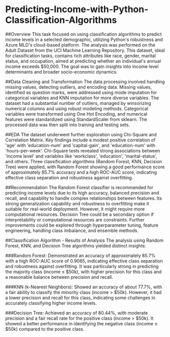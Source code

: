 # Predicting-Income-with-Python-Classification-Algorithms
 
##Overview
This task focused on using classification algorithms to predict income levels in a selected demographic, utilizing Python's robustness and Azure MLD's cloud-based platform. The analysis was performed on the Adult Dataset from the UCI Machine Learning Repository. This dataset, ideal for classification tasks, contains rich attributes like race, gender, marital status, and occupation, aimed at predicting whether an individual's annual income exceeds $50,000. The goal was to gain insights into income level determinants and broader socio-economic dynamics.

##Data Cleaning and Transformation
The data processing involved handling missing values, detecting outliers, and encoding data. Missing values, identified as question marks, were addressed using mode imputation for categorical variables and KNN imputation for more diverse variables. The dataset had a substantial number of outliers, managed by winsorizing numerical columns and using robust modeling methods. Categorical variables were transformed using One Hot Encoding, and numerical features were standardized using StandardScaler from sklearn. The processed data was then split into training and testing sets.

##EDA
The dataset underwent further exploration using Chi-Square and Correlation Matrix. Key findings include a modest positive correlation of 'age' with 'education-num' and 'capital-gain', and 'education-num' with 'hours-per-week'. Chi-Square tests revealed strong associations between 'income level' and variables like 'workclass', 'education', 'marital-status', and others. Three classification algorithms (Random Forest, KNN, Decision Tree) were applied, with Random Forest showing a good performance score of approximately 85.7% accuracy and a high ROC-AUC score, indicating effective class separation and robustness against overfitting.

##Recommendation
The Random Forest classifier is recommended for predicting income levels due to its high accuracy, balanced precision and recall, and capability to handle complex relationships between features. Its strong generalization capability and robustness to overfitting make it suitable for real-world deployment. However, it might require more computational resources. Decision Tree could be a secondary option if interpretability or computational resources are constraints. Further improvements could be explored through hyperparameter tuning, feature engineering, handling class imbalance, and ensemble methods.

##Classification Algorithm - Results of Analysis
The analysis using Random Forest, KNN, and Decision Tree algorithms yielded distinct insights:

###Random Forest: Demonstrated an accuracy of approximately 85.7% with a high ROC-AUC score of 0.9065, indicating effective class separation and robustness against overfitting. It was particularly strong in predicting the majority class (income ≤ $50k), with higher precision for this class and a reasonable balance between precision and recall.

###KNN (k-Nearest Neighbors): Showed an accuracy of about 77.7%, with a fair ability to classify the minority class (income > $50k). However, it had a lower precision and recall for this class, indicating some challenges in accurately classifying higher income levels.

###Decision Tree: Achieved an accuracy of 80.44%, with moderate precision and a fair recall rate for the positive class (income > $50k). It showed a better performance in identifying the negative class (income ≤ $50k) compared to the positive class.
